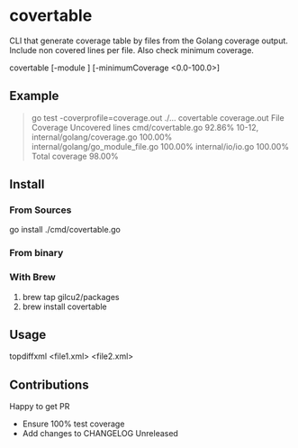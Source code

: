 # covertable 
CLI that generate coverage table by files from the Golang coverage output. 
Include non covered lines per file.
Also check minimum coverage.

covertable [-module <path>] [-minimumCoverage <0.0-100.0>] <coverPath>

## Example

> go test -coverprofile=coverage.out ./...
> covertable coverage.out
File    Coverage        Uncovered lines
cmd/covertable.go       92.86%  10-12,
internal/golang/coverage.go     100.00%
internal/golang/go_module_file.go       100.00%
internal/io/io.go       100.00%
Total coverage  98.00%

## Install

### From Sources
go install ./cmd/covertable.go

### From binary

### With Brew

1.  brew tap gilcu2/packages
2.  brew install covertable

## Usage

topdiffxml \<file1.xml> \<file2.xml>

## Contributions

Happy to get PR 

- Ensure 100% test coverage
- Add changes to CHANGELOG Unreleased



